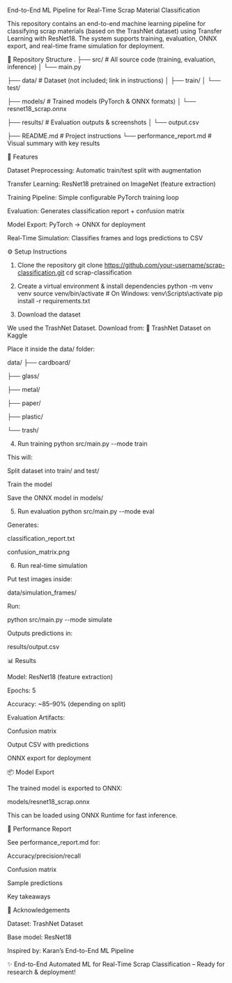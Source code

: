 End-to-End ML Pipeline for Real-Time Scrap Material Classification

This repository contains an end-to-end machine learning pipeline for classifying scrap materials (based on the TrashNet dataset) using Transfer Learning with ResNet18. The system supports training, evaluation, ONNX export, and real-time frame simulation for deployment.

📂 Repository Structure
.
├── src/              # All source code (training, evaluation, inference)
│   └── main.py





├── data/               # Dataset (not included; link in instructions)
│   ├── train/
│   └── test/





├── models/             # Trained models (PyTorch & ONNX formats)
│   └── resnet18_scrap.onnx




├── results/            # Evaluation outputs & screenshots
│   └── output.csv





├── README.md           # Project instructions
└── performance_report.md # Visual summary with key results

🚀 Features

Dataset Preprocessing: Automatic train/test split with augmentation

Transfer Learning: ResNet18 pretrained on ImageNet (feature extraction)

Training Pipeline: Simple configurable PyTorch training loop

Evaluation: Generates classification report + confusion matrix

Model Export: PyTorch → ONNX for deployment

Real-Time Simulation: Classifies frames and logs predictions to CSV

⚙️ Setup Instructions
1. Clone the repository
git clone https://github.com/your-username/scrap-classification.git
cd scrap-classification

2. Create a virtual environment & install dependencies
python -m venv venv
source venv/bin/activate  # On Windows: venv\Scripts\activate
pip install -r requirements.txt

3. Download the dataset

We used the TrashNet Dataset. Download from:
🔗 TrashNet Dataset on Kaggle

Place it inside the data/ folder:

data/
├── cardboard/





├── glass/





├── metal/





├── paper/



├── plastic/





└── trash/

4. Run training
python src/main.py --mode train


This will:

Split dataset into train/ and test/

Train the model

Save the ONNX model in models/

5. Run evaluation
python src/main.py --mode eval


Generates:

classification_report.txt

confusion_matrix.png

6. Run real-time simulation

Put test images inside:

data/simulation_frames/


Run:

python src/main.py --mode simulate


Outputs predictions in:

results/output.csv

📊 Results

Model: ResNet18 (feature extraction)

Epochs: 5

Accuracy: ~85–90% (depending on split)

Evaluation Artifacts:

Confusion matrix

Output CSV with predictions

ONNX export for deployment

📦 Model Export

The trained model is exported to ONNX:

models/resnet18_scrap.onnx


This can be loaded using ONNX Runtime for fast inference.

📑 Performance Report

See performance_report.md
 for:

Accuracy/precision/recall

Confusion matrix

Sample predictions

Key takeaways

🤝 Acknowledgements

Dataset: TrashNet Dataset

Base model: ResNet18

Inspired by: Karan’s End-to-End ML Pipeline

✨ End-to-End Automated ML for Real-Time Scrap Classification – Ready for research & deployment!
